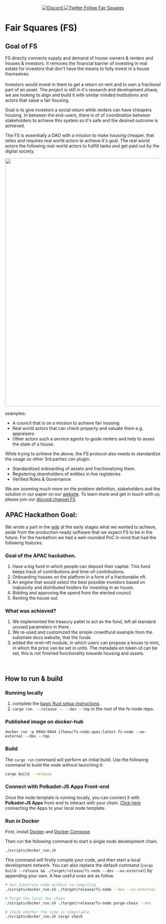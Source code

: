 <div align="center">
  <a href="https://discord.gg/5u3dxE49V5">
    <img alt="Discord" src="https://img.shields.io/discord/899662897003778139?label=Fair%20squares%20&logo=Discord&logoColor=red" />
  </a>
  <a href="https://twitter.com/FairSquares">
    <img alt="Twitter Follow Fair Squares" src="https://twitter.com/FairSquares"/>
  </a>
</div>


# Fair Squares (FS)
## Goal of FS
FS directly connects supply and demand of house-owners & renters and houses & investors. It removes the financial barrier of investing in real estate for investors that don't have the means to fully invest in a house themselves. <br>
<br>
Investors would invest in them to get a return on rent and to own a fractional part of an asset. The project is still in it's research and development phase, we are looking to align and build it with similar minded institutions and actors that value a fair housing.
<br>

Goal is to give investors a social return while renters can have cheapers housing. In between the end-users, there is of of coordination between stakeholders to achieve this system so it's safe and the desired outcome is achieved.

The FS is essentially a DAO with a mission to make housing cheaper, that relies and requires real world actors to achieve it's goal. The real world actors  the following real-world actors to fullfill tasks and get paid out by the digital society. 

<img src="assets/fs_works.jpeg" width="800">

examples:
- A council that is on a mission to achieve fair housing
- Real world actors that can check property and valuate them e.g. appraisers
- Other actors such a service agents to guide renters and help to asses the state of a house. 

While trying to achieve the above, the FS protocol also needs to standardize the usage so other 3rd parties can plugin. 

- Standardized onboarding of assets and fractionalizing them. 
- Registering shareholders of entities in live registeries
- Verified Roles & Governance

We are zooming much more on the problem definition, stakeholders and the solution in our paper on our [website](https://fair-squares.nl/). To learn more and get in touch with us, please join our [discord channel FS](https://discord.gg/vTbYjtaWcy)

## APAC Hackathon Goal:

We wrote a part in the [wiki](https://github.com/Fair-Squares/fair-squares/wiki/Features-of-Fair-Squares) at the early stages what we wanted to achieve, aside from the production-ready software that we expect FS to be in the future. For the hackathon we had a well-rounded PoC in mind that had the following features.

### Goal of the APAC hackathon.
1. Have a big fund in which people can deposit their capital. This fund keeps track of contributions and time-of-contributions.
2. Onboarding houses on the platform in a form of a fractionable nft. 
3. An engine that would select the best possible investors based on inqlusivity and distributed holders for investing in an house.
4. Bidding and approving the spend from the elected council
5. Renting the house out. 


### What was achieved?
1. We implemented the treasury pallet to act as the fund, left all standard unused parameters in there. 
1. We re-used and customized the simple crowdfund example from the substrate docs website, that the funds 
1. added the orml-nft module, in which users can propose a house to mint, in which the price van be set in units. The metadata en token-id can be set, this is not finished functionality towards housing and assets. 
<br>

## How to run & build
### Running locally
1. complete the [basic Rust setup instructions](./docs/rust-setup.md).
1. `cargo run  --release -- --dev --tmp` in the root of the fs-node repo.

### Published image on docker-hub
`docker run -p 9944:9944 ilhanu/fs-node-apac:latest fs-node --ws-external --dev --tmp`

### Build

The `cargo run` command will perform an initial build. Use the following command to build the node
without launching it:

```sh
cargo build --release
```
### Connect with Polkadot-JS Apps Front-end

Once the node template is running locally, you can connect it with **Polkadot-JS Apps** front-end
to interact with your chain. [Click
here](https://polkadot.js.org/apps/#/explorer?rpc=ws://localhost:9944) connecting the Apps to your
local node template.

### Run in Docker

First, install [Docker](https://docs.docker.com/get-docker/) and
[Docker Compose](https://docs.docker.com/compose/install/).

Then run the following command to start a single node development chain.

```bash
./scripts/docker_run.sh
```

This command will firstly compile your code, and then start a local development network. You can
also replace the default command
(`cargo build --release && ./target/release/fs-node --dev --ws-external`)
by appending your own. A few useful ones are as follow.

```bash
# Run Substrate node without re-compiling
./scripts/docker_run.sh ./target/release/fs-node --dev --ws-external

# Purge the local dev chain
./scripts/docker_run.sh ./target/release/fs-node purge-chain --dev

# Check whether the code is compilable
./scripts/docker_run.sh cargo check
```
